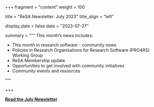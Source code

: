 +++ 
fragment = "content" 
weight = 100

title = "ReSA Newsletter: July 2023" 
title_align = "left"

display_date = false 
date = "2023-07-27"

summary = """ 
This month’s news includes:

* This month in research software - community news
* Policies in Research Organisations for Research Software (PRO4RS) Working Group
* ReSA Membership update
* Opportunities to get involved with community initiatives
* Community events and resources

"""

+++

**[Read the July Newsletter](https://preview.mailerlite.io/preview/778129/emails/114275186109318910)**
